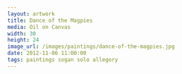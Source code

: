 ```yaml
---
layout: artwork
title: Dance of the Magpies
media: Oil on Canvas
width: 30
height: 24
image_url: /images/paintings/dance-of-the-magpies.jpg
date: 2012-11-06 11:00:00
tags: paintings sogan solo allegory
---
```

